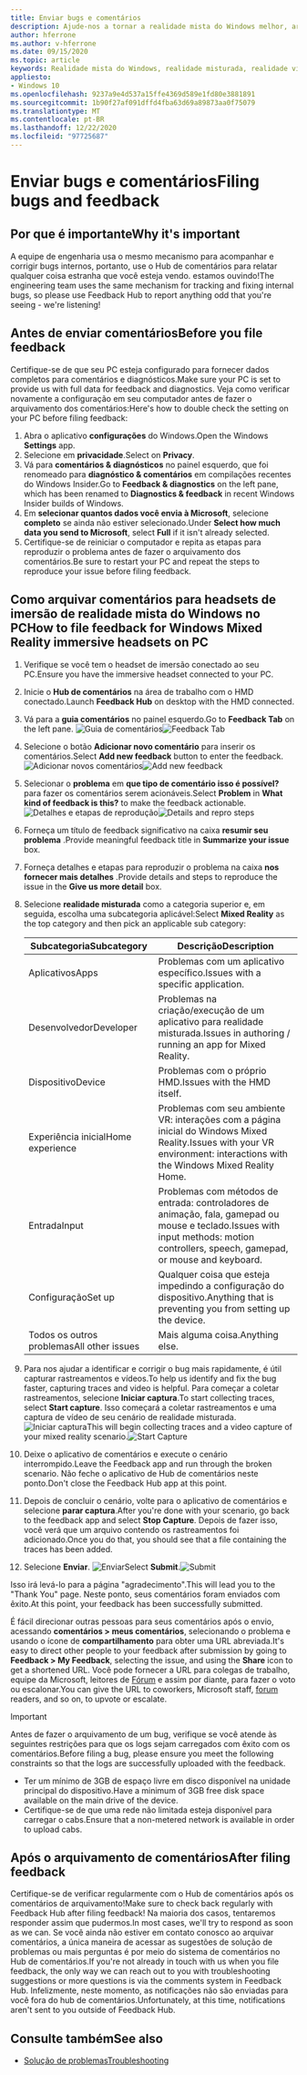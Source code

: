 ```yaml
---
title: Enviar bugs e comentários
description: Ajude-nos a tornar a realidade mista do Windows melhor, arquivando os comentários usando as categorias corretas no aplicativo Hub de comentários.
author: hferrone
ms.author: v-hferrone
ms.date: 09/15/2020
ms.topic: article
keywords: Realidade mista do Windows, realidade misturada, realidade virtual, VR, Sr, comentários, Hub de comentários, bugs
appliesto:
- Windows 10
ms.openlocfilehash: 9237a9e4d537a15ffe4369d589e1fd80e3881891
ms.sourcegitcommit: 1b90f27af091dffd4fba63d69a89873aa0f75079
ms.translationtype: MT
ms.contentlocale: pt-BR
ms.lasthandoff: 12/22/2020
ms.locfileid: "97725687"
---
```

# <a name="filing-bugs-and-feedback"></a><span data-ttu-id="a9739-104">Enviar bugs e comentários</span><span class="sxs-lookup"><span data-stu-id="a9739-104">Filing bugs and feedback</span></span>

## <a name="why-its-important"></a><span data-ttu-id="a9739-105">Por que é importante</span><span class="sxs-lookup"><span data-stu-id="a9739-105">Why it's important</span></span>

<span data-ttu-id="a9739-106">A equipe de engenharia usa o mesmo mecanismo para acompanhar e corrigir bugs internos, portanto, use o Hub de comentários para relatar qualquer coisa estranha que você esteja vendo. estamos ouvindo!</span><span class="sxs-lookup"><span data-stu-id="a9739-106">The engineering team uses the same mechanism for tracking and fixing internal bugs, so please use Feedback Hub to report anything odd that you're seeing - we're listening!</span></span>

## <a name="before-you-file-feedback"></a><span data-ttu-id="a9739-107">Antes de enviar comentários</span><span class="sxs-lookup"><span data-stu-id="a9739-107">Before you file feedback</span></span>

<span data-ttu-id="a9739-108">Certifique-se de que seu PC esteja configurado para fornecer dados completos para comentários e diagnósticos.</span><span class="sxs-lookup"><span data-stu-id="a9739-108">Make sure your PC is set to provide us with full data for feedback and diagnostics.</span></span> <span data-ttu-id="a9739-109">Veja como verificar novamente a configuração em seu computador antes de fazer o arquivamento dos comentários:</span><span class="sxs-lookup"><span data-stu-id="a9739-109">Here's how to double check the setting on your PC before filing feedback:</span></span>

1. <span data-ttu-id="a9739-110">Abra o aplicativo **configurações** do Windows.</span><span class="sxs-lookup"><span data-stu-id="a9739-110">Open the Windows **Settings** app.</span></span>
2. <span data-ttu-id="a9739-111">Selecione em **privacidade**.</span><span class="sxs-lookup"><span data-stu-id="a9739-111">Select on **Privacy**.</span></span>
3. <span data-ttu-id="a9739-112">Vá para **comentários & diagnósticos** no painel esquerdo, que foi renomeado para **diagnóstico & comentários** em compilações recentes do Windows Insider.</span><span class="sxs-lookup"><span data-stu-id="a9739-112">Go to **Feedback & diagnostics** on the left pane, which has been renamed to **Diagnostics & feedback** in recent Windows Insider builds of Windows.</span></span>
4. <span data-ttu-id="a9739-113">Em **selecionar quantos dados você envia à Microsoft**, selecione **completo** se ainda não estiver selecionado.</span><span class="sxs-lookup"><span data-stu-id="a9739-113">Under **Select how much data you send to Microsoft**, select **Full** if it isn't already selected.</span></span>
5. <span data-ttu-id="a9739-114">Certifique-se de reiniciar o computador e repita as etapas para reproduzir o problema antes de fazer o arquivamento dos comentários.</span><span class="sxs-lookup"><span data-stu-id="a9739-114">Be sure to restart your PC and repeat the steps to reproduce your issue before filing feedback.</span></span>

## <a name="how-to-file-feedback-for-windows-mixed-reality-immersive-headsets-on-pc"></a><span data-ttu-id="a9739-115">Como arquivar comentários para headsets de imersão de realidade mista do Windows no PC</span><span class="sxs-lookup"><span data-stu-id="a9739-115">How to file feedback for Windows Mixed Reality immersive headsets on PC</span></span>

1. <span data-ttu-id="a9739-116">Verifique se você tem o headset de imersão conectado ao seu PC.</span><span class="sxs-lookup"><span data-stu-id="a9739-116">Ensure you have the immersive headset connected to your PC.</span></span>
2. <span data-ttu-id="a9739-117">Inicie o **Hub de comentários** na área de trabalho com o HMD conectado.</span><span class="sxs-lookup"><span data-stu-id="a9739-117">Launch **Feedback Hub** on desktop with the HMD connected.</span></span>
3. <span data-ttu-id="a9739-118">Vá para a **guia comentários** no painel esquerdo.</span><span class="sxs-lookup"><span data-stu-id="a9739-118">Go to **Feedback Tab** on the left pane.</span></span> <span data-ttu-id="a9739-119">![Guia de comentários](images/feedback1.png)</span><span class="sxs-lookup"><span data-stu-id="a9739-119">![Feedback Tab](images/feedback1.png)</span></span> 
4. <span data-ttu-id="a9739-120">Selecione o botão **Adicionar novo comentário** para inserir os comentários.</span><span class="sxs-lookup"><span data-stu-id="a9739-120">Select **Add new feedback** button to enter the feedback.</span></span> <span data-ttu-id="a9739-121">![Adicionar novos comentários](images/feedback2.png)</span><span class="sxs-lookup"><span data-stu-id="a9739-121">![Add new feedback](images/feedback2.png)</span></span>
5. <span data-ttu-id="a9739-122">Selecionar o **problema** em **que tipo de comentário isso é possível?** para fazer os comentários serem acionáveis.</span><span class="sxs-lookup"><span data-stu-id="a9739-122">Select **Problem** in **What kind of feedback is this?** to make the feedback actionable.</span></span> <span data-ttu-id="a9739-123">![Detalhes e etapas de reprodução](images/feedback3.png)</span><span class="sxs-lookup"><span data-stu-id="a9739-123">![Details and repro steps](images/feedback3.png)</span></span>
6. <span data-ttu-id="a9739-124">Forneça um título de feedback significativo na caixa **resumir seu problema** .</span><span class="sxs-lookup"><span data-stu-id="a9739-124">Provide meaningful feedback title in **Summarize your issue** box.</span></span>
7. <span data-ttu-id="a9739-125">Forneça detalhes e etapas para reproduzir o problema na caixa **nos fornecer mais detalhes** .</span><span class="sxs-lookup"><span data-stu-id="a9739-125">Provide details and steps to reproduce the issue in the **Give us more detail** box.</span></span>
8. <span data-ttu-id="a9739-126">Selecione **realidade misturada** como a categoria superior e, em seguida, escolha uma subcategoria aplicável:</span><span class="sxs-lookup"><span data-stu-id="a9739-126">Select **Mixed Reality** as the top category and then pick an applicable sub category:</span></span>

   | <span data-ttu-id="a9739-127">Subcategoria</span><span class="sxs-lookup"><span data-stu-id="a9739-127">Subcategory</span></span>      | <span data-ttu-id="a9739-128">Descrição</span><span class="sxs-lookup"><span data-stu-id="a9739-128">Description</span></span>                                                                           |
   |------------------|---------------------------------------------------------------------------------------|
   | <span data-ttu-id="a9739-129">Aplicativos</span><span class="sxs-lookup"><span data-stu-id="a9739-129">Apps</span></span>             | <span data-ttu-id="a9739-130">Problemas com um aplicativo específico.</span><span class="sxs-lookup"><span data-stu-id="a9739-130">Issues with a specific application.</span></span>                                                   |
   | <span data-ttu-id="a9739-131">Desenvolvedor</span><span class="sxs-lookup"><span data-stu-id="a9739-131">Developer</span></span>        | <span data-ttu-id="a9739-132">Problemas na criação/execução de um aplicativo para realidade misturada.</span><span class="sxs-lookup"><span data-stu-id="a9739-132">Issues in authoring / running an app for Mixed Reality.</span></span>                               |
   | <span data-ttu-id="a9739-133">Dispositivo</span><span class="sxs-lookup"><span data-stu-id="a9739-133">Device</span></span>           | <span data-ttu-id="a9739-134">Problemas com o próprio HMD.</span><span class="sxs-lookup"><span data-stu-id="a9739-134">Issues with the HMD itself.</span></span>                                                           |
   | <span data-ttu-id="a9739-135">Experiência inicial</span><span class="sxs-lookup"><span data-stu-id="a9739-135">Home experience</span></span>  | <span data-ttu-id="a9739-136">Problemas com seu ambiente VR: interações com a página inicial do Windows Mixed Reality.</span><span class="sxs-lookup"><span data-stu-id="a9739-136">Issues with your VR environment: interactions with the Windows Mixed Reality Home.</span></span>    |
   | <span data-ttu-id="a9739-137">Entrada</span><span class="sxs-lookup"><span data-stu-id="a9739-137">Input</span></span>            | <span data-ttu-id="a9739-138">Problemas com métodos de entrada: controladores de animação, fala, gamepad ou mouse e teclado.</span><span class="sxs-lookup"><span data-stu-id="a9739-138">Issues with input methods: motion controllers, speech, gamepad, or mouse and keyboard.</span></span>|
   | <span data-ttu-id="a9739-139">Configuração</span><span class="sxs-lookup"><span data-stu-id="a9739-139">Set up</span></span>           | <span data-ttu-id="a9739-140">Qualquer coisa que esteja impedindo a configuração do dispositivo.</span><span class="sxs-lookup"><span data-stu-id="a9739-140">Anything that is preventing you from setting up the device.</span></span>                           |
   | <span data-ttu-id="a9739-141">Todos os outros problemas</span><span class="sxs-lookup"><span data-stu-id="a9739-141">All other issues</span></span> | <span data-ttu-id="a9739-142">Mais alguma coisa.</span><span class="sxs-lookup"><span data-stu-id="a9739-142">Anything else.</span></span>                                                                        |

9. <span data-ttu-id="a9739-143">Para nos ajudar a identificar e corrigir o bug mais rapidamente, é útil capturar rastreamentos e vídeos.</span><span class="sxs-lookup"><span data-stu-id="a9739-143">To help us identify and fix the bug faster, capturing traces and video is helpful.</span></span> <span data-ttu-id="a9739-144">Para começar a coletar rastreamentos, selecione **Iniciar captura**.</span><span class="sxs-lookup"><span data-stu-id="a9739-144">To start collecting traces, select **Start capture**.</span></span> <span data-ttu-id="a9739-145">Isso começará a coletar rastreamentos e uma captura de vídeo de seu cenário de realidade misturada. ![ Iniciar captura](images/feedback4.png)</span><span class="sxs-lookup"><span data-stu-id="a9739-145">This will begin collecting traces and a video capture of your mixed reality scenario.![Start Capture](images/feedback4.png)</span></span>
10. <span data-ttu-id="a9739-146">Deixe o aplicativo de comentários e execute o cenário interrompido.</span><span class="sxs-lookup"><span data-stu-id="a9739-146">Leave the Feedback app and run through the broken scenario.</span></span> <span data-ttu-id="a9739-147">Não feche o aplicativo de Hub de comentários neste ponto.</span><span class="sxs-lookup"><span data-stu-id="a9739-147">Don't close the Feedback Hub app at this point.</span></span>
11. <span data-ttu-id="a9739-148">Depois de concluir o cenário, volte para o aplicativo de comentários e selecione **parar captura**.</span><span class="sxs-lookup"><span data-stu-id="a9739-148">After you're done with your scenario, go back to the feedback app and select **Stop Capture**.</span></span> <span data-ttu-id="a9739-149">Depois de fazer isso, você verá que um arquivo contendo os rastreamentos foi adicionado.</span><span class="sxs-lookup"><span data-stu-id="a9739-149">Once you do that, you should see that a file containing the traces has been added.</span></span>
12. <span data-ttu-id="a9739-150">Selecione **Enviar**. ![ Enviar](images/feedback5.png)</span><span class="sxs-lookup"><span data-stu-id="a9739-150">Select **Submit**.![Submit](images/feedback5.png)</span></span>

<span data-ttu-id="a9739-151">Isso irá levá-lo para a página "agradecimento".</span><span class="sxs-lookup"><span data-stu-id="a9739-151">This will lead you to the "Thank You" page.</span></span> <span data-ttu-id="a9739-152">Neste ponto, seus comentários foram enviados com êxito.</span><span class="sxs-lookup"><span data-stu-id="a9739-152">At this point, your feedback has been successfully submitted.</span></span>

<span data-ttu-id="a9739-153">É fácil direcionar outras pessoas para seus comentários após o envio, acessando **comentários > meus comentários**, selecionando o problema e usando o ícone de **compartilhamento** para obter uma URL abreviada.</span><span class="sxs-lookup"><span data-stu-id="a9739-153">It's easy to direct other people to your feedback after submission by going to **Feedback > My Feedback**, selecting the issue, and using the **Share** icon to get a shortened URL.</span></span> <span data-ttu-id="a9739-154">Você pode fornecer a URL para colegas de trabalho, equipe da Microsoft, leitores de [Fórum](https://forums.hololens.com/) e assim por diante, para fazer o voto ou escalonar.</span><span class="sxs-lookup"><span data-stu-id="a9739-154">You can give the URL to coworkers, Microsoft staff, [forum](https://forums.hololens.com/) readers, and so on, to upvote or escalate.</span></span>

> [!IMPORTANT]
> <span data-ttu-id="a9739-155">Antes de fazer o arquivamento de um bug, verifique se você atende às seguintes restrições para que os logs sejam carregados com êxito com os comentários.</span><span class="sxs-lookup"><span data-stu-id="a9739-155">Before filing a bug, please ensure you meet the following constraints so that the logs are successfully uploaded with the feedback.</span></span>
>    * <span data-ttu-id="a9739-156">Ter um mínimo de 3GB de espaço livre em disco disponível na unidade principal do dispositivo.</span><span class="sxs-lookup"><span data-stu-id="a9739-156">Have a minimum of 3GB free disk space available on the main drive of the device.</span></span>
>    * <span data-ttu-id="a9739-157">Certifique-se de que uma rede não limitada esteja disponível para carregar o cabs.</span><span class="sxs-lookup"><span data-stu-id="a9739-157">Ensure that a non-metered network is available in order to upload cabs.</span></span>

## <a name="after-filing-feedback"></a><span data-ttu-id="a9739-158">Após o arquivamento de comentários</span><span class="sxs-lookup"><span data-stu-id="a9739-158">After filing feedback</span></span>

<span data-ttu-id="a9739-159">Certifique-se de verificar regularmente com o Hub de comentários após os comentários de arquivamento!</span><span class="sxs-lookup"><span data-stu-id="a9739-159">Make sure to check back regularly with Feedback Hub after filing feedback!</span></span> <span data-ttu-id="a9739-160">Na maioria dos casos, tentaremos responder assim que pudermos.</span><span class="sxs-lookup"><span data-stu-id="a9739-160">In most cases, we'll try to respond as soon as we can.</span></span> <span data-ttu-id="a9739-161">Se você ainda não estiver em contato conosco ao arquivar comentários, a única maneira de acessar as sugestões de solução de problemas ou mais perguntas é por meio do sistema de comentários no Hub de comentários.</span><span class="sxs-lookup"><span data-stu-id="a9739-161">If you're not already in touch with us when you file feedback, the only way we can reach out to you with troubleshooting suggestions or more questions is via the comments system in Feedback Hub.</span></span> <span data-ttu-id="a9739-162">Infelizmente, neste momento, as notificações não são enviadas para você fora do hub de comentários.</span><span class="sxs-lookup"><span data-stu-id="a9739-162">Unfortunately, at this time, notifications aren't sent to you outside of Feedback Hub.</span></span>

## <a name="see-also"></a><span data-ttu-id="a9739-163">Consulte também</span><span class="sxs-lookup"><span data-stu-id="a9739-163">See also</span></span>

* [<span data-ttu-id="a9739-164">Solução de problemas</span><span class="sxs-lookup"><span data-stu-id="a9739-164">Troubleshooting</span></span>](troubleshooting-windows-mixed-reality.md)
